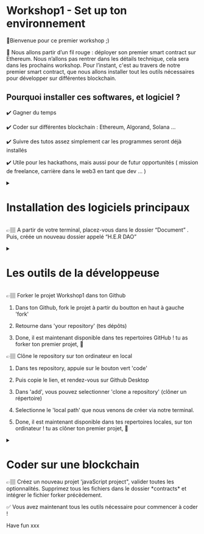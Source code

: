 # Workshop1 - Set up ton environnement 
👾Bienvenue pour ce premier workshop ;) 

🧵 Nous allons partir d’un fil rouge : déployer son premier smart contract sur Ethereum. Nous n’allons pas rentrer dans les détails technique, cela sera dans les prochains workshop. Pour l’instant, c'est au travers de notre premier smart contract, que nous allons installer tout les outils nécessaires pour développer sur différentes blockchain. 

## Pourquoi installer ces softwares, et logiciel ?
✔️ Gagner du temps 

✔️ Coder sur différentes blockchain : Ethereum, Algorand, Solana …

✔️ Suivre des tutos assez simplement car les programmes seront déjà installés

✔️ Utile pour les hackathons, mais aussi pour de futur opportunités ( mission de freelance, carrière dans le web3 en tant que dev … )

<details>
  <summary><h1>Installation des logiciels principaux</h1></summary>
  
  - Visual Studio Code
  
  Comme pour un peintre, il faut sa toile. La developeuse à besoin de son environnement de programmation pour coder.  Il en existe plein sur le marché, Sublim text, Vim ect …  
Mais Visual Studio Code à l’avantage de relier plusieurs application, tel que Github et d’être assez ergonomique. 
  https://visualstudio.microsoft.com/fr/downloads/
  
  - Installation de node js 
  
  NPM (Node Package Manager) est un gestionnaire de paquets permettant l’installation facile des modules (bibliothèques de code) qui peuvent être utilisés dans votre projet  
  [Node.js](https://nodejs.org/en/)
  ```bash
  npm -v 
  npm install <library-name> 
  npm run build 
  ```
  
  - Installation de yarn ( similaire à npm, c'est un gestionnaire de paquet, permettant l'installation des bibliothèques et des librairies).
  ```bash
  npm install yarn
  ```
  
  - Le terminal: déjà installer sur VS Code. Voici les commandes prinipales sur le terminal. 
  
  **`ls`**: affiche la liste des fichiers et des répertoires dans le répertoire courant
  
  **`cd`**: change de répertoire
  
  **`mkdir`**: crée un nouveau répertoire
  
  **`touch`**: crée un nouveau fichier vide
  
  **`rm`  :**  supprime un répertoire
  
  **`rm -r <nom du fichier>` :** supprime un fichier 
  
  **`echo`**: affiche du texte à l'écran
  
  **`pwd`**: permet de savoir le repertoire dans lequel on se trouve
  
</details>
  
  
👉🏽 A partir de votre terminal, placez-vous dans le dossier “Document” . Puis, créée un nouveau dossier appelé “H.E.R DAO”

  
<details>
  <summary><h1>Les outils de la développeuse</h1></summary> 
    
  - Github : l'outil open source

  C'est LA plateforme permettant d'échanger du code entre dév, de stocker et de gérer notre code, ainsi que de travailler en collaboration sur des projets de développement de logiciels. 
  
Pour s'approprier un peu l'outil, nous allons forker le projet, puis nous allons clôner notre répertoire sur notre ordinateur . Mais, qu'est ce fork, et clone ?? 👀

Voyons une liste des termes couramment utilisé sur Github: 

  **`dépôt`**(repository) = espace de stockage centralisé pour les fichiers d'un projet.
  
  **`commit `** = enregistrement des modifications apportées aux fichiers dans le dépôt.
  
  **`branche`**(branch) =  une version séparée du dépôt qui permet de travailler sur des fonctionnalités spécifiques sans affecter la version principale (master).

  **`clône `** = une copie locale d'un dépôt sur votre ordinateur.

  **`forks `** = copie du dépôt d'origine sur votre compte GitHub.

  **`demande de fusion`** (pull request) = demande d'intégration des modifications d'une branche à une autre.

  **`issues `** = section de gestion des bugs et des améliorations proposées pour un projet.


  - Github Desktop : 
  [GitHub Desktop](https://desktop.github.com/)
</details>

👉🏽 Forker le projet Workshop1 dans ton Github 
1. Dans ton Github, fork le projet à partir du boutton en haut à gauche 'fork'
  
2. Retourne dans 'your repository' (tes dépôts)
  
3. Done, il est maintenant disponible dans tes repertoires GitHub ! tu as forker ton premier projet, 🔆

👉🏽 Clône le repository sur ton ordinateur en local 
  1. Dans tes repository, appuie sur le bouton vert 'code' 

  2. Puis copie le lien, et rendez-vous sur Github Desktop
  
  3. Dans 'add', vous pouvez selectionner 'clone a repository' (clôner un répertoire) 
  
  4. Selectionne le 'local path' que nous venons de créer via notre terminal. 
  
  5. Done, il est maintenant disponible dans tes repertoires locales, sur ton ordinateur ! tu as clôner ton premier projet, 🔆
  
  
<details>

  <summary><h1>Coder sur une blockchain</h1></summary>
Nous avons maintenant à peu près tous les outils dans notre trousse nous permettant de coder. Mais, chaque blockchain à un environnement et un langage bien spécifique. Par exemple Ethereum utilise le langage de programmation Solidity pour ces smarts contracts. Et nous allons explorer cela. Mais, Algorand par exemple, utilise un autre environnement de programmation, et nous verrons cela lors du prochain workshop. 
Pour le moment, voyons comment déployer un smart contract sur Ethereum. 

✌🏽 Pas de panique l'objectif n'est pas de tout comprendre, simplement de prendre en main les outils principaux. 
  
  - Installation de solidity sur VS CODE
  
  Dans extension, il est possible de télécharger les langages de programmations que l'on souhaite.
  
  - Installation de Hardhat 
  
  Pour écrire un smart contract, nous avons besoin d’un outil de développement de smart contract, visant à simplifier le processus de construction, de déploiement et de test de ces contrats. Les plus utilisés sont Hardhat, Truffle, Brownie, Ganache et Remix. Nous n’allons pas tous les utiliser, mais ils fonctionnent à peu près tous de la même façon. 
Pour notre fil rouge, nous allons installer hardhat. 
  ```bash
  npm install --save-dev hardhat
  ```
</details>
👉🏽 Créez un nouveau projet 'javaScript project", valider toutes les optionnalités. Supprimez tous les fichiers dans le dossier *contracts* et intégrer le fichier forker précèdement. 



✅ Vous avez maintenant tous les outils nécessaire pour commencer à coder ! 

Have fun xxx
 
